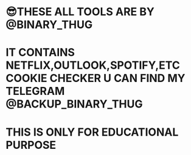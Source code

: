 😎THESE ALL TOOLS ARE BY @BINARY_THUG
=========================================
IT CONTAINS
NETFLIX,OUTLOOK,SPOTIFY,ETC COOKIE CHECKER
U CAN FIND MY TELEGRAM @BACKUP_BINARY_THUG
========================================
THIS IS ONLY FOR EDUCATIONAL PURPOSE
===========================================

